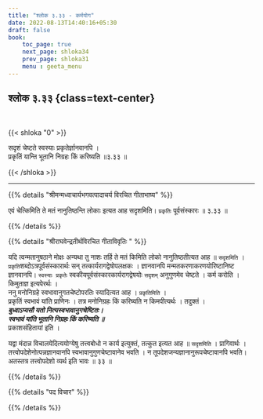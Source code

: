 ```yaml
---
title: "श्लोक ३.३३ - कर्मयोग"
date: 2022-08-13T14:40:16+05:30
draft: false
book:
    toc_page: true
    next_page: shloka34
    prev_page: shloka31
    menu : geeta_menu
---
```




## श्लोक ३.३३ {class=text-center}

<br/>

{{< shloka  "0"  >}}

सदृशं चेष्टते स्वस्याः प्रकृतेर्ज्ञानवानपि ।  
प्रकृतिं यान्ति भूतानि निग्रहः किं करिष्यति ॥३.३३ ॥ 

{{< /shloka >}}

---


{{% details "श्रीमन्मध्वाचार्यभगवत्पादाचर्य विरचित  गीताभाष्य" %}}

एवं चेत्किमिति ते मतं नानुतिष्ठन्ति लोकाः इत्यत आह सदृशमिति। 
`प्रकृतिः` पूर्वसंस्कारः  ॥ ३.३३ ॥ 

{{% /details %}}



{{% details "श्रीराघवेन्द्रतीर्थविरचित गीताविवृतिः " %}}

यदि त्वन्मतानुषठाने मोक्षः अन्यथा तु नाशः तर्हि ते मतं किमिति लोको
नानुतिष्ठतीत्यत आह ॥ `सदृशमिति` ।   
`प्रकृति`शब्दोऽत्रपूर्वसंस्कारार्थः सन्‌ तत्कार्यरागद्वेषोपलक्षकः । 
ज्ञानवानपि मन्मतकरणाकरणयोरिष्टानिष्ट ज्ञानवानपि। 
`स्वस्याः प्रकृतेः` स्वकीयपूर्वसंस्कारकार्यरागद्वेषयोः `सदृशम्` अनुगुणमेव
चेष्टते । कर्म करोति । किमुताज्ञ इत्यपेरर्थः ।  
ननु मनोनिग्रहे स्वभावानुगतचेष्टोपरतिः स्यादित्यत आह । `प्रकृतिमिति` ।   
प्रकृतिं स्वभावं यांति प्राणिनः । तत्र मनोनिग्रहः किं करिष्यति न 
किमपीत्यर्थः । तदुक्तं ।  
***बुध्वाऽप्यसौ यतो नित्यस्वभावानुगचेष्टितः।***  
***स्वभावं यांति भूतानि निग्रहः किं करिष्यति ॥***  
 प्रकाशसंहितायां इति ।  
 
 यद्वा मंदान्न विचालयेदित्ययोग्येषु
तत्त्वबोधो न कार्य इत्युक्तं, तत्कुत इत्यत आह ॥ `सदृशमिति` । 
प्रागिवार्थः । तत्त्वोपदेशेनोत्पन्नज्ञानवानपि 
स्वभावानुगुणचेष्टावानेव भवति । न तूपदेशजन्यज्ञानानुरूपचेष्टावानपि 
भवति। अतस्तत्र तत्त्वोपदेशो व्यर्थ इति भावः ॥ ३३ ॥

{{% /details %}}



{{% details "पद विचार" %}}


{{% /details %}}
